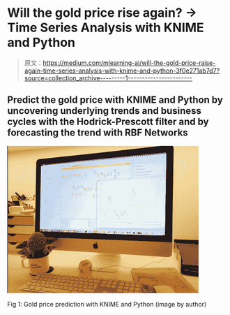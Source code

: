 # Will the gold price rise again? -> Time Series Analysis with KNIME and Python

> 原文：<https://medium.com/mlearning-ai/will-the-gold-price-raise-again-time-series-analysis-with-knime-and-python-3f0e271ab7d7?source=collection_archive---------1----------------------->

## Predict the gold price with KNIME and Python by uncovering underlying trends and business cycles with the Hodrick-Prescott filter and by forecasting the trend with RBF Networks

![](img/4c5d62007357feab1d6a661cd76da70d.png)

Fig 1: Gold price prediction with KNIME and Python (image by author)